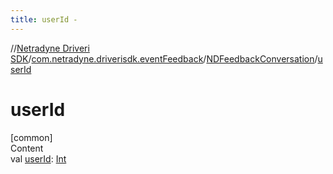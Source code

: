 ```yaml
---
title: userId -
---
```

//[Netradyne Driveri SDK](../../index.md)/[com.netradyne.driverisdk.eventFeedback](../index.md)/[NDFeedbackConversation](index.md)/[userId](user-id.md)



# userId  
[common]  
Content  
val [userId](user-id.md): [Int](https://kotlinlang.org/api/latest/jvm/stdlib/kotlin/-int/index.html)  



